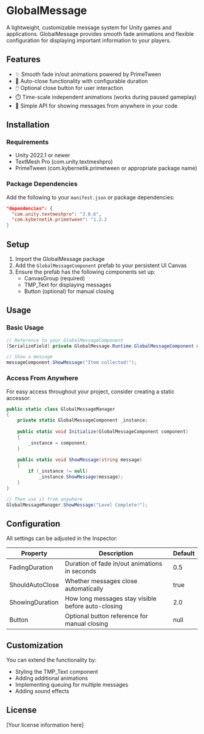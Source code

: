 # GlobalMessage

A lightweight, customizable message system for Unity games and applications. GlobalMessage provides smooth fade animations and flexible configuration for displaying important information to your players.

## Features

- ✨ Smooth fade in/out animations powered by PrimeTween
- 🔄 Auto-close functionality with configurable duration
- 🖱️ Optional close button for user interaction
- ⏱️ Time-scale independent animations (works during paused gameplay)
- 🎯 Simple API for showing messages from anywhere in your code

## Installation

### Requirements

- Unity 2022.1 or newer
- TextMesh Pro (com.unity.textmeshpro)
- PrimeTween (com.kybernetik.primetween or appropriate package name)

### Package Dependencies

Add the following to your `manifest.json` or package dependencies:

```json
"dependencies": {
  "com.unity.textmeshpro": "3.0.6",
  "com.kybernetik.primetween": "1.2.2
}
```

## Setup

1. Import the GlobalMessage package
2. Add the `GlobalMessageComponent` prefab to your persistent UI Canvas
3. Ensure the prefab has the following components set up:
   - CanvasGroup (required)
   - TMP_Text for displaying messages
   - Button (optional) for manual closing

## Usage

### Basic Usage

```csharp
// Reference to your GlobalMessageComponent
[SerializeField] private GlobalMessage.Runtime.GlobalMessageComponent messageComponent;

// Show a message
messageComponent.ShowMessage("Item collected!");
```

### Access From Anywhere

For easy access throughout your project, consider creating a static accessor:

```csharp
public static class GlobalMessageManager
{
    private static GlobalMessageComponent _instance;
    
    public static void Initialize(GlobalMessageComponent component)
    {
        _instance = component;
    }
    
    public static void ShowMessage(string message)
    {
        if (_instance != null)
            _instance.ShowMessage(message);
    }
}

// Then use it from anywhere
GlobalMessageManager.ShowMessage("Level Complete!");
```

## Configuration

All settings can be adjusted in the Inspector:

| Property | Description | Default |
|----------|-------------|---------|
| FadingDuration | Duration of fade in/out animations in seconds | 0.5 |
| ShouldAutoClose | Whether messages close automatically | true |
| ShowingDuration | How long messages stay visible before auto-closing | 2.0 |
| Button | Optional button reference for manual closing | null |

## Customization

You can extend the functionality by:

- Styling the TMP_Text component
- Adding additional animations
- Implementing queuing for multiple messages
- Adding sound effects

## License

[Your license information here]